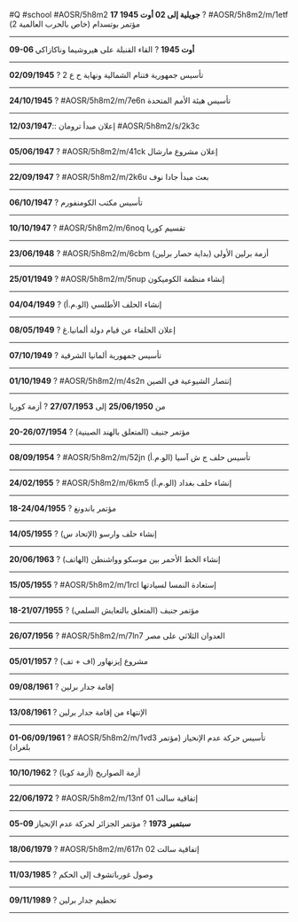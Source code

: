 #Q #school #AOSR/5h8m2
**17 جويلية إلى 02 أوت 1945**
? #AOSR/5h8m2/m/1etf
مؤتمر بوتسدام (خاص بالحرب العالمية 2)
***
**09-06 أوت 1945** 
?
القاء القنبلة على هيروشيما وناكازاكي
***
**02/09/1945**
?
تأسيس جمهورية فتنام الشمالية ونهاية ح ع 2
***
**24/10/1945**
? #AOSR/5h8m2/m/7e6n
تأسيس هيئة الأمم المتحدة
***
**12/03/1947**:: إعلان مبدأ ترومان #AOSR/5h8m2/s/2k3c
***
**05/06/1947** 
? #AOSR/5h8m2/m/41ck
إعلان مشروع مارشال
***
**22/09/1947** 
? #AOSR/5h8m2/m/2k6u
بعث مبدأ جادا نوف
***
**06/10/1947**
?
تأسيس مكتب الكومنفورم
***
**10/10/1947**
? #AOSR/5h8m2/m/6noq
تقسيم كوريا
***
**23/06/1948**
? #AOSR/5h8m2/m/6cbm
أزمة برلين الأولى (بداية حصار برلين)
***
**25/01/1949** 
? #AOSR/5h8m2/m/5nup
إنشاء منظمة الكوميكون
***
**04/04/1949**
?
إنشاء الحلف الأطلسي (الو.م.أ)
***
**08/05/1949**
?
إعلان الحلفاء عن قيام دولة ألمانيا.غ
***
**07/10/1949**
?
تأسيس جمهورية ألمانيا الشرقية
***
**01/10/1949**
? #AOSR/5h8m2/m/4s2n
إنتصار الشيوعية في الصين
***
من **25/06/1950** إلى **27/07/1953**
?
أزمة كوريا
***
**20-26/07/1954**
?
مؤتمر جنيف (المتعلق بالهند الصينية)
***
**08/09/1954**
? #AOSR/5h8m2/m/52jn
تأسيس حلف ج ش آسيا (الو.م.أ)
***
**24/02/1955**
? #AOSR/5h8m2/m/6km5
إنشاء حلف بغداد (الو.م.أ)
***
**18-24/04/1955**
?
مؤتمر باندونغ
***
**14/05/1955**
?
إنشاء حلف وارسو (الإتحاد س)
***
**20/06/1963**
?
إنشاء الخط الأحمر بين موسكو وواشنطن (الهاتف)
***
**15/05/1955**
? #AOSR/5h8m2/m/1rcl
إستعادة النمسا لسيادتها
***
**18-21/07/1955**
?
مؤتمر جنيف (المتعلق بالتعايش السلمي)
***
**26/07/1956**
? #AOSR/5h8m2/m/7ln7
العدوان الثلاثي على مصر
***
**05/01/1957**
?
مشروع إيزنهاور (اف + تف)
***
**09/08/1961**
?
إقامة جدار برلين
***
**13/08/1961**
?
الإنتهاء من إقامة جدار برلين
***
**01-06/09/1961**
? #AOSR/5h8m2/m/1vd3
تأسيس حركة عدم الإنحياز (مؤتمر بلغراد)
***
**10/10/1962**
?
أزمة الصواريخ (أزمة كوبا)
***
**22/06/1972**
? #AOSR/5h8m2/m/13nf
إتفاقية سالت 01
***
**05-09 سبتمبر 1973**
?
مؤتمر الجزائر لحركة عدم الإنحياز
***
**18/06/1979**
? #AOSR/5h8m2/m/617n
إتفاقية سالت 02
***
**11/03/1985**
?
وصول غورباتشوف إلى الحكم
***
**09/11/1989**
?
تحطيم جدار برلين
***

